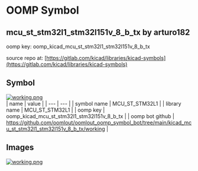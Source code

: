 # OOMP Symbol  
## mcu_st_stm32l1_stm32l151v_8_b_tx  by arturo182  
  
oomp key: oomp_kicad_mcu_st_stm32l1_stm32l151v_8_b_tx  
  
source repo at: [https://gitlab.com/kicad/libraries/kicad-symbols](https://gitlab.com/kicad/libraries/kicad-symbols)  
## Symbol  
  
[![working.png](working_600.png)](working.png)  
| name | value | 
| --- | --- | 
| symbol name | MCU_ST_STM32L1 | 
| library name | MCU_ST_STM32L1 | 
| oomp key | oomp_kicad_mcu_st_stm32l1_stm32l151v_8_b_tx | 
| oomp bot github | https://github.com/oomlout/oomlout_oomp_symbol_bot/tree/main/kicad_mcu_st_stm32l1_stm32l151v_8_b_tx/working | 
## Images  
  
[![working.png](working_140.png)](working.png)  
